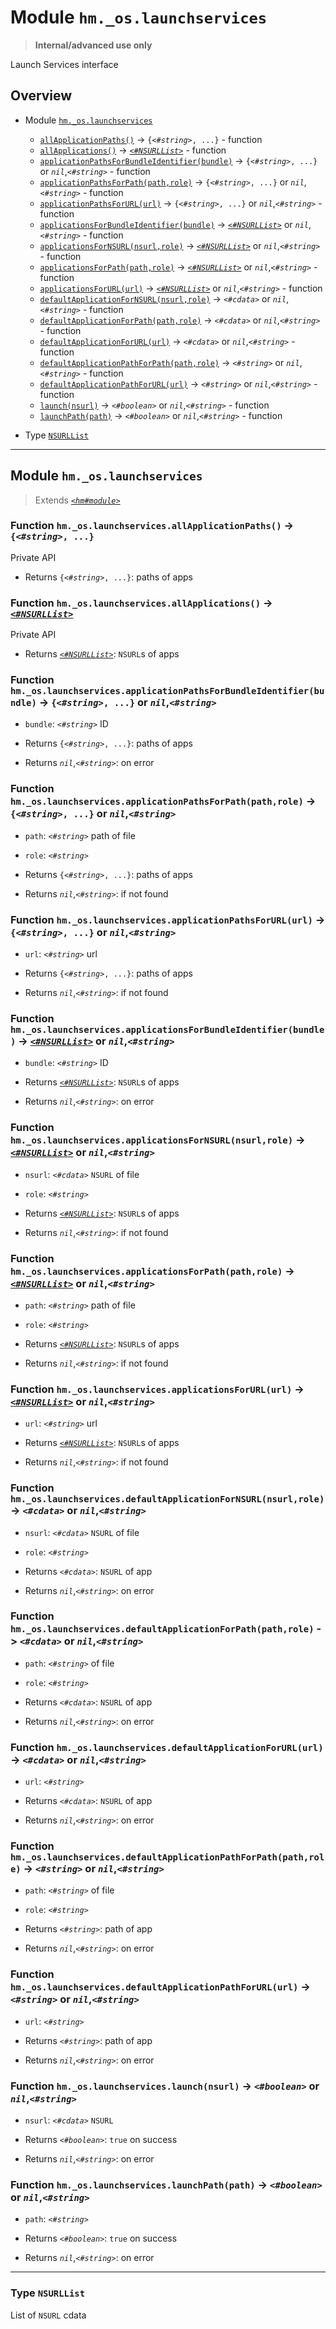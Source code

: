 # Module `hm._os.launchservices`

> **Internal/advanced use only**

Launch Services interface



## Overview


* Module [`hm._os.launchservices`](hm._os.launchservices.md#module-hmoslaunchservices)
  * [`allApplicationPaths()`](hm._os.launchservices.md#function-hmoslaunchservicesallapplicationpaths---string-) -> `{`_`<#string>`_`, ...}` - function
  * [`allApplications()`](hm._os.launchservices.md#function-hmoslaunchservicesallapplications---nsurllist) -> [_`<#NSURLList>`_](hm._os.launchservices.md#type-nsurllist) - function
  * [`applicationPathsForBundleIdentifier(bundle)`](hm._os.launchservices.md#function-hmoslaunchservicesapplicationpathsforbundleidentifierbundle---string--or-nilstring) -> `{`_`<#string>`_`, ...}` or _`nil`_,_`<#string>`_ - function
  * [`applicationPathsForPath(path,role)`](hm._os.launchservices.md#function-hmoslaunchservicesapplicationpathsforpathpathrole---string--or-nilstring) -> `{`_`<#string>`_`, ...}` or _`nil`_,_`<#string>`_ - function
  * [`applicationPathsForURL(url)`](hm._os.launchservices.md#function-hmoslaunchservicesapplicationpathsforurlurl---string--or-nilstring) -> `{`_`<#string>`_`, ...}` or _`nil`_,_`<#string>`_ - function
  * [`applicationsForBundleIdentifier(bundle)`](hm._os.launchservices.md#function-hmoslaunchservicesapplicationsforbundleidentifierbundle---nsurllist-or-nilstring) -> [_`<#NSURLList>`_](hm._os.launchservices.md#type-nsurllist) or _`nil`_,_`<#string>`_ - function
  * [`applicationsForNSURL(nsurl,role)`](hm._os.launchservices.md#function-hmoslaunchservicesapplicationsfornsurlnsurlrole---nsurllist-or-nilstring) -> [_`<#NSURLList>`_](hm._os.launchservices.md#type-nsurllist) or _`nil`_,_`<#string>`_ - function
  * [`applicationsForPath(path,role)`](hm._os.launchservices.md#function-hmoslaunchservicesapplicationsforpathpathrole---nsurllist-or-nilstring) -> [_`<#NSURLList>`_](hm._os.launchservices.md#type-nsurllist) or _`nil`_,_`<#string>`_ - function
  * [`applicationsForURL(url)`](hm._os.launchservices.md#function-hmoslaunchservicesapplicationsforurlurl---nsurllist-or-nilstring) -> [_`<#NSURLList>`_](hm._os.launchservices.md#type-nsurllist) or _`nil`_,_`<#string>`_ - function
  * [`defaultApplicationForNSURL(nsurl,role)`](hm._os.launchservices.md#function-hmoslaunchservicesdefaultapplicationfornsurlnsurlrole---cdata-or-nilstring) -> _`<#cdata>`_ or _`nil`_,_`<#string>`_ - function
  * [`defaultApplicationForPath(path,role)`](hm._os.launchservices.md#function-hmoslaunchservicesdefaultapplicationforpathpathrole---cdata-or-nilstring) -> _`<#cdata>`_ or _`nil`_,_`<#string>`_ - function
  * [`defaultApplicationForURL(url)`](hm._os.launchservices.md#function-hmoslaunchservicesdefaultapplicationforurlurl---cdata-or-nilstring) -> _`<#cdata>`_ or _`nil`_,_`<#string>`_ - function
  * [`defaultApplicationPathForPath(path,role)`](hm._os.launchservices.md#function-hmoslaunchservicesdefaultapplicationpathforpathpathrole---string-or-nilstring) -> _`<#string>`_ or _`nil`_,_`<#string>`_ - function
  * [`defaultApplicationPathForURL(url)`](hm._os.launchservices.md#function-hmoslaunchservicesdefaultapplicationpathforurlurl---string-or-nilstring) -> _`<#string>`_ or _`nil`_,_`<#string>`_ - function
  * [`launch(nsurl)`](hm._os.launchservices.md#function-hmoslaunchserviceslaunchnsurl---boolean-or-nilstring) -> _`<#boolean>`_ or _`nil`_,_`<#string>`_ - function
  * [`launchPath(path)`](hm._os.launchservices.md#function-hmoslaunchserviceslaunchpathpath---boolean-or-nilstring) -> _`<#boolean>`_ or _`nil`_,_`<#string>`_ - function


* Type [`NSURLList`](hm._os.launchservices.md#type-nsurllist)






------------------

## Module `hm._os.launchservices`

> Extends [_`<hm#module>`_](hm.md#class-module)






### Function `hm._os.launchservices.allApplicationPaths()` -> `{`_`<#string>`_`, ...}`

Private API



* Returns `{`_`<#string>`_`, ...}`: paths of apps




### Function `hm._os.launchservices.allApplications()` -> [_`<#NSURLList>`_](hm._os.launchservices.md#type-nsurllist)

Private API



* Returns [_`<#NSURLList>`_](hm._os.launchservices.md#type-nsurllist): `NSURL`s of apps




### Function `hm._os.launchservices.applicationPathsForBundleIdentifier(bundle)` -> `{`_`<#string>`_`, ...}` or _`nil`_,_`<#string>`_



* `bundle`: _`<#string>`_ ID



* Returns `{`_`<#string>`_`, ...}`: paths of apps
* Returns _`nil`_,_`<#string>`_: on error




### Function `hm._os.launchservices.applicationPathsForPath(path,role)` -> `{`_`<#string>`_`, ...}` or _`nil`_,_`<#string>`_



* `path`: _`<#string>`_ path of file
* `role`: _`<#string>`_ 



* Returns `{`_`<#string>`_`, ...}`: paths of apps
* Returns _`nil`_,_`<#string>`_: if not found




### Function `hm._os.launchservices.applicationPathsForURL(url)` -> `{`_`<#string>`_`, ...}` or _`nil`_,_`<#string>`_



* `url`: _`<#string>`_ url



* Returns `{`_`<#string>`_`, ...}`: paths of apps
* Returns _`nil`_,_`<#string>`_: if not found




### Function `hm._os.launchservices.applicationsForBundleIdentifier(bundle)` -> [_`<#NSURLList>`_](hm._os.launchservices.md#type-nsurllist) or _`nil`_,_`<#string>`_



* `bundle`: _`<#string>`_ ID



* Returns [_`<#NSURLList>`_](hm._os.launchservices.md#type-nsurllist): `NSURL`s of apps
* Returns _`nil`_,_`<#string>`_: on error




### Function `hm._os.launchservices.applicationsForNSURL(nsurl,role)` -> [_`<#NSURLList>`_](hm._os.launchservices.md#type-nsurllist) or _`nil`_,_`<#string>`_



* `nsurl`: _`<#cdata>`_ `NSURL` of file
* `role`: _`<#string>`_ 



* Returns [_`<#NSURLList>`_](hm._os.launchservices.md#type-nsurllist): `NSURL`s of apps
* Returns _`nil`_,_`<#string>`_: if not found




### Function `hm._os.launchservices.applicationsForPath(path,role)` -> [_`<#NSURLList>`_](hm._os.launchservices.md#type-nsurllist) or _`nil`_,_`<#string>`_



* `path`: _`<#string>`_ path of file
* `role`: _`<#string>`_ 



* Returns [_`<#NSURLList>`_](hm._os.launchservices.md#type-nsurllist): `NSURL`s of apps
* Returns _`nil`_,_`<#string>`_: if not found




### Function `hm._os.launchservices.applicationsForURL(url)` -> [_`<#NSURLList>`_](hm._os.launchservices.md#type-nsurllist) or _`nil`_,_`<#string>`_



* `url`: _`<#string>`_ url



* Returns [_`<#NSURLList>`_](hm._os.launchservices.md#type-nsurllist): `NSURL`s of apps
* Returns _`nil`_,_`<#string>`_: if not found




### Function `hm._os.launchservices.defaultApplicationForNSURL(nsurl,role)` -> _`<#cdata>`_ or _`nil`_,_`<#string>`_



* `nsurl`: _`<#cdata>`_ `NSURL` of file
* `role`: _`<#string>`_ 



* Returns _`<#cdata>`_: `NSURL` of app
* Returns _`nil`_,_`<#string>`_: on error




### Function `hm._os.launchservices.defaultApplicationForPath(path,role)` -> _`<#cdata>`_ or _`nil`_,_`<#string>`_



* `path`: _`<#string>`_ of file
* `role`: _`<#string>`_ 



* Returns _`<#cdata>`_: `NSURL` of app
* Returns _`nil`_,_`<#string>`_: on error




### Function `hm._os.launchservices.defaultApplicationForURL(url)` -> _`<#cdata>`_ or _`nil`_,_`<#string>`_



* `url`: _`<#string>`_ 



* Returns _`<#cdata>`_: `NSURL` of app
* Returns _`nil`_,_`<#string>`_: on error




### Function `hm._os.launchservices.defaultApplicationPathForPath(path,role)` -> _`<#string>`_ or _`nil`_,_`<#string>`_



* `path`: _`<#string>`_ of file
* `role`: _`<#string>`_ 



* Returns _`<#string>`_: path of app
* Returns _`nil`_,_`<#string>`_: on error




### Function `hm._os.launchservices.defaultApplicationPathForURL(url)` -> _`<#string>`_ or _`nil`_,_`<#string>`_



* `url`: _`<#string>`_ 



* Returns _`<#string>`_: path of app
* Returns _`nil`_,_`<#string>`_: on error




### Function `hm._os.launchservices.launch(nsurl)` -> _`<#boolean>`_ or _`nil`_,_`<#string>`_



* `nsurl`: _`<#cdata>`_ `NSURL`



* Returns _`<#boolean>`_: `true` on success
* Returns _`nil`_,_`<#string>`_: on error




### Function `hm._os.launchservices.launchPath(path)` -> _`<#boolean>`_ or _`nil`_,_`<#string>`_



* `path`: _`<#string>`_ 



* Returns _`<#boolean>`_: `true` on success
* Returns _`nil`_,_`<#string>`_: on error






------------------

### Type `NSURLList`

List of `NSURL` cdata




